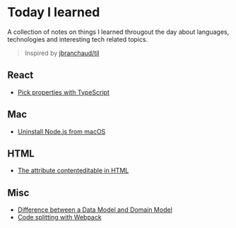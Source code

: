 # Today I learned
A collection of notes on things I learned througout the day about languages, technologies and interesting tech related topics. 
> Inspired by [jbranchaud/til](https://github.com/jbranchaud/til)

## React
* [Pick properties with TypeScript](https://github.com/amberjasmijn/til/blob/master/react/pick-properties-with-typescript.md)

## Mac
* [Uninstall Node.js from macOS](https://github.com/amberjasmijn/til/edit/master/mac/uninstall-node-from-macos.md)

## HTML
* [The attribute contenteditable in HTML](https://github.com/amberjasmijn/til/blob/master/html/attribute-contenteditable-in-html.md)

## Misc
* [Difference between a Data Model and Domain Model](https://github.com/amberjasmijn/til/blob/master/misc/difference-between-data-domain-modeling.md)
* [Code splitting with Webpack](https://github.com/amberjasmijn/til/blob/master/misc/code-splitting-with-webpack.md)
